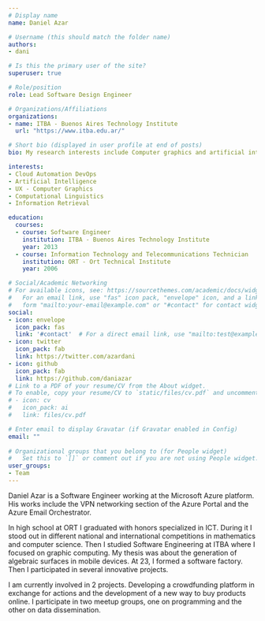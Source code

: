 ```yaml
---
# Display name
name: Daniel Azar

# Username (this should match the folder name)
authors:
- dani

# Is this the primary user of the site?
superuser: true

# Role/position
role: Lead Software Design Engineer

# Organizations/Affiliations
organizations:
- name: ITBA - Buenos Aires Technology Institute 
  url: "https://www.itba.edu.ar/"

# Short bio (displayed in user profile at end of posts)
bio: My research interests include Computer graphics and artificial inteligence.

interests:
- Cloud Automation DevOps
- Artificial Intelligence
- UX - Computer Graphics
- Computational Linguistics
- Information Retrieval

education:
  courses:
  - course: Software Engineer
    institution: ITBA - Buenos Aires Technology Institute
    year: 2013
  - course: Information Technology and Telecommunications Technician
    institution: ORT - Ort Technical Institute
    year: 2006

# Social/Academic Networking
# For available icons, see: https://sourcethemes.com/academic/docs/widgets/#icons
#   For an email link, use "fas" icon pack, "envelope" icon, and a link in the
#   form "mailto:your-email@example.com" or "#contact" for contact widget.
social:
- icon: envelope
  icon_pack: fas
  link: '#contact'  # For a direct email link, use "mailto:test@example.org".
- icon: twitter
  icon_pack: fab
  link: https://twitter.com/azardani
- icon: github
  icon_pack: fab
  link: https://github.com/daniazar
# Link to a PDF of your resume/CV from the About widget.
# To enable, copy your resume/CV to `static/files/cv.pdf` and uncomment the lines below.  
# - icon: cv
#   icon_pack: ai
#   link: files/cv.pdf

# Enter email to display Gravatar (if Gravatar enabled in Config)
email: ""
  
# Organizational groups that you belong to (for People widget)
#   Set this to `[]` or comment out if you are not using People widget.  
user_groups:
- Team
---
```


Daniel Azar is a Software Engineer working at the Microsoft Azure platform. His works include the VPN networking section of the Azure Portal and the Azure Email Orchestrator.

In high school at ORT I graduated with honors specialized in ICT. During it I stood out in different national and international competitions in mathematics and computer science. Then I studied Software Engineering at ITBA where I focused on graphic computing. My thesis was about the generation of algebraic surfaces in mobile devices. At 23, I formed a software factory. Then I participated in several innovative projects.

I am currently involved in 2 projects. Developing a crowdfunding platform in exchange for actions and the development of a new way to buy products online. I participate in two meetup groups, one on programming and the other on data dissemination.